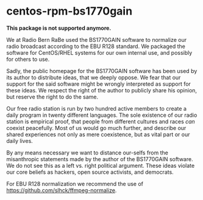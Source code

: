 # centos-rpm-bs1770gain

**This package is not supported anymore.**

We at Radio Bern RaBe used the BS1770GAIN software to normalize our radio broadcast according to the EBU R128 standard. We packaged the software for CentOS/RHEL systems for our own internal use, and possibly for others to use.

Sadly, the public homepage for the BS1770GAIN software has been used by its author to distribute ideas, that we deeply oppose. We fear that our support for the said software might be wrongly interpreted as support for these ideas. We respect the right of the author to publicly share his opinion, but reserve the right to do the same.

Our free radio station is run by two hundred active members to create a daily program in twenty different languages. The sole existence of our radio station is empirical proof, that people from different cultures and races _can_ coexist peacefully. Most of us would go much further, and describe our shared experiences not only as mere coexistence, but as vital part or our daily lives. 

By any means necessary we want to distance our-selfs from the misanthropic statements made by the author of the BS1770GAIN software. We do not see this as a left vs. right political argument. These ideas violate our core beliefs as hackers, open source activists, and democrats. 

For EBU R128 normalization we recommend the use of https://github.com/slhck/ffmpeg-normalize.

